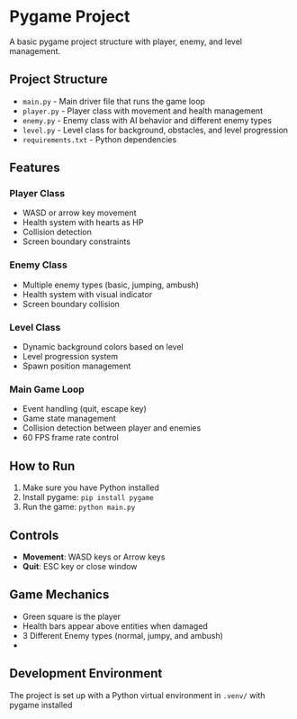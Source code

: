 # Pygame Project

A basic pygame project structure with player, enemy, and level management.

## Project Structure

- `main.py` - Main driver file that runs the game loop
- `player.py` - Player class with movement and health management
- `enemy.py` - Enemy class with AI behavior and different enemy types
- `level.py` - Level class for background, obstacles, and level progression
- `requirements.txt` - Python dependencies

## Features

### Player Class

- WASD or arrow key movement
- Health system with hearts as HP
- Collision detection
- Screen boundary constraints

### Enemy Class

- Multiple enemy types (basic, jumping, ambush)
- Health system with visual indicator
- Screen boundary collision

### Level Class

- Dynamic background colors based on level
- Level progression system
- Spawn position management

### Main Game Loop

- Event handling (quit, escape key)
- Game state management
- Collision detection between player and enemies
- 60 FPS frame rate control

## How to Run

1. Make sure you have Python installed
2. Install pygame: `pip install pygame`
3. Run the game: `python main.py`

## Controls

- **Movement**: WASD keys or Arrow keys
- **Quit**: ESC key or close window

## Game Mechanics

- Green square is the player
- Health bars appear above entities when damaged
- 3 Different Enemy types (normal, jumpy, and ambush)
- 

## Development Environment

The project is set up with a Python virtual environment in `.venv/` with pygame installed
